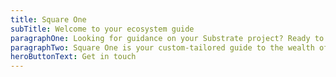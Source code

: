 ```yaml
---
title: Square One
subTitle: Welcome to your ecosystem guide
paragraphOne: Looking for guidance on your Substrate project? Ready to build on Polkadot or Kusama but not sure where to start?
paragraphTwo: Square One is your custom-tailored guide to the wealth of resources available to builders. Explore the resources and initiatives below or get in touch for hands-on support.
heroButtonText: Get in touch
---
```

